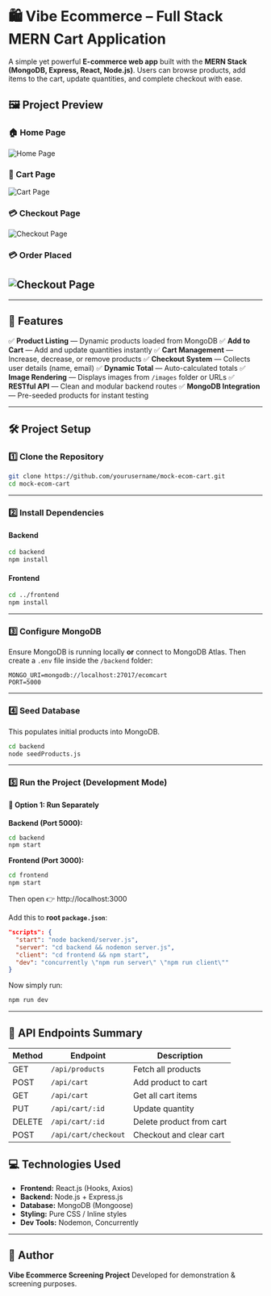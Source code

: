 # 🛍️ Vibe Ecommerce – Full Stack MERN Cart Application

A simple yet powerful **E-commerce web app** built with the **MERN Stack (MongoDB, Express, React, Node.js)**.
Users can browse products, add items to the cart, update quantities, and complete checkout with ease.

## 🖼️ Project Preview

### 🏠 Home Page
![Home Page](https://raw.githubusercontent.com/Seetharam46/mock-ecom-cart/main/screenshots/home.png)

### 🛒 Cart Page
![Cart Page](https://raw.githubusercontent.com/Seetharam46/mock-ecom-cart/main/screenshots/cart.png)

### 💳 Checkout Page
![Checkout Page](https://raw.githubusercontent.com/Seetharam46/mock-ecom-cart/main/screenshots/checkout.png)

### 💳 Order Placed
![Checkout Page](https://raw.githubusercontent.com/Seetharam46/mock-ecom-cart/main/screenshots/order-success.png)
---

---

## 🚀 Features

✅ **Product Listing** — Dynamic products loaded from MongoDB
✅ **Add to Cart** — Add and update quantities instantly
✅ **Cart Management** — Increase, decrease, or remove products
✅ **Checkout System** — Collects user details (name, email)
✅ **Dynamic Total** — Auto-calculated totals
✅ **Image Rendering** — Displays images from `/images` folder or URLs
✅ **RESTful API** — Clean and modular backend routes
✅ **MongoDB Integration** — Pre-seeded products for instant testing

---

## 🛠️ Project Setup

### 1️⃣ Clone the Repository

```bash
git clone https://github.com/yourusername/mock-ecom-cart.git
cd mock-ecom-cart
```

---

### 2️⃣ Install Dependencies

#### Backend

```bash
cd backend
npm install
```

#### Frontend

```bash
cd ../frontend
npm install
```

---

### 3️⃣ Configure MongoDB

Ensure MongoDB is running locally **or** connect to MongoDB Atlas.
Then create a `.env` file inside the `/backend` folder:

```
MONGO_URI=mongodb://localhost:27017/ecomcart
PORT=5000
```

---

### 4️⃣ Seed Database

This populates initial products into MongoDB.

```bash
cd backend
node seedProducts.js
```

---

### 5️⃣ Run the Project (Development Mode)

#### 🧩 Option 1: Run Separately

**Backend (Port 5000):**

```bash
cd backend
npm start
```

**Frontend (Port 3000):**

```bash
cd frontend
npm start
```

Then open 👉 http://localhost:3000

Add this to **root `package.json`**:

```json
"scripts": {
  "start": "node backend/server.js",
  "server": "cd backend && nodemon server.js",
  "client": "cd frontend && npm start",
  "dev": "concurrently \"npm run server\" \"npm run client\""
}
```

Now simply run:

```bash
npm run dev
```

---

## 🧾 API Endpoints Summary

| Method | Endpoint             | Description              |
| ------ | -------------------- | ------------------------ |
| GET    | `/api/products`      | Fetch all products       |
| POST   | `/api/cart`          | Add product to cart      |
| GET    | `/api/cart`          | Get all cart items       |
| PUT    | `/api/cart/:id`      | Update quantity          |
| DELETE | `/api/cart/:id`      | Delete product from cart |
| POST   | `/api/cart/checkout` | Checkout and clear cart  |

## 💻 Technologies Used

* **Frontend:** React.js (Hooks, Axios)
* **Backend:** Node.js + Express.js
* **Database:** MongoDB (Mongoose)
* **Styling:** Pure CSS / Inline styles
* **Dev Tools:** Nodemon, Concurrently

---

## 🎯 Author

**Vibe Ecommerce Screening Project**
Developed for demonstration & screening purposes.
